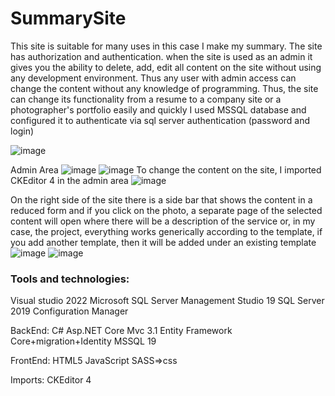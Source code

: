 # SummarySite

This site is suitable for many uses in this case I make my summary. 
The site has authorization and authentication. when the site is used as an admin it gives you 
the ability to delete, add, edit all content on the site without using any development environment. 
Thus any user with admin access can change the content without any knowledge of programming.
Thus, the site can change its functionality from a resume to a company site or a photographer's portfolio easily and quickly
I used MSSQL database and configured it to authenticate via sql server authentication (password and login)

![image](https://user-images.githubusercontent.com/75273945/153415306-bb9bdb9c-399f-4f7b-bded-d5975150abda.png)

Admin Area 
![image](https://user-images.githubusercontent.com/75273945/153415633-1b2fe97c-e788-40f0-976f-c6049a1325c6.png)
![image](https://user-images.githubusercontent.com/75273945/153415525-fc57e822-ed46-4b23-a0ba-8849e4636a23.png)
To change the content on the site, I imported CKEditor 4 in the admin area
![image](https://user-images.githubusercontent.com/75273945/153415909-2023af84-1e7f-4cd3-9dd8-52fadf666e54.png)

On the right side of the site there is a side bar that shows the content in a reduced form and if you click on the photo,
a separate page of the selected content will open where there will be a description of the service or, in my case, the project,
everything works generically according to the template, if you add another template, then it will be added under an existing template
![image](https://user-images.githubusercontent.com/75273945/153416234-7687d3b2-2ac9-4878-8b3f-ca8ae76b8a96.png)
![image](https://user-images.githubusercontent.com/75273945/153416364-cb010eba-272c-4159-9368-e06089337b24.png)


<h3>Tools and technologies:</h3>
Visual studio 2022
Microsoft SQL Server Management Studio 19
SQL Server 2019 Configuration Manager

BackEnd:
C# Asp.NET Core Mvc 3.1
Entity Framework Core+migration+Identity
MSSQL 19


FrontEnd:
HTML5
JavaScript
SASS=>css

Imports:
CKEditor 4
